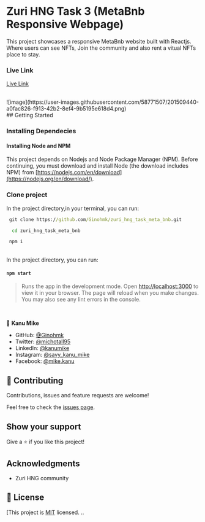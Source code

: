 # Zuri HNG Task 3 (MetaBnb Responsive Webpage)

This project showcases a responsive MetaBnb website built with Reactjs. Where users can see NFTs, Join the community and also rent a vitual NFTs place to stay.

### Live Link

[Live Link][https://zuri-hng-task-meta-bnb.vercel.app/]

<br/>
![image](https://user-images.githubusercontent.com/58771507/201509440-a0fac826-f913-42b2-8ef4-9b5195e618d4.png)

<br />
## Getting Started

### Installing Dependecies

#### Installing Node and NPM

This project depends on Nodejs and Node Package Manager (NPM). Before continuing, you must download and install Node (the download includes NPM) from [https://nodejs.com/en/download](https://nodejs.org/en/download/).

### Clone project

In the project directory,in your terminal, you can run:

```cmd
 git clone https://github.com/Ginohmk/zuri_hng_task_meta_bnb.git
```

```cmd
  cd zuri_hng_task_meta_bnb
```

```cmd
 npm i
```

<br>
In the project directory, you can run:

#### `npm start`

> Runs the app in the development mode. Open [http://localhost:3000](http://localhost:3000) to view it in your browser. The page will reload when you make changes. You may also see any lint errors in the console.

<br>

👤 **Kanu Mike**

- GitHub: [@Ginohmk](https://github.com/Ginohmk)
- Twitter: [@michotall95](https://www.twitter.com/michotall95)
- LinkedIn: [@kanumike](https://www.linkedin.com/in/kanu-mike-dev/)
- Instagram: [@savy_kanu_mike](https/instagram.com/savy_kanu_mike)
- Facebook: [@mike.kanu](https://www.facebook.com/mike.kanu)

## 🤝 Contributing

Contributions, issues and feature requests are welcome!

Feel free to check the [issues page](https://github.com/Ginohmk/zuri_hng_task_meta_bnb/issues).

## Show your support

Give a ⭐️ if you like this project!

## Acknowledgments

- Zuri HNG community

## 📝 License

[This project is [MIT](https://github.com/Ginohmk/zuri_hng_task_meta_bnb/blob/dev/LICENSE) licensed.
..

[https://zuri-hng-task-meta-bnb.vercel.app/]: https://zuri-hng-task-meta-bnb.vercel.app/
